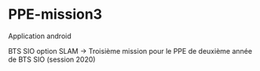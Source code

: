 # PPE-mission3

Application android

BTS SIO option SLAM -> Troisième mission pour le PPE de deuxième année de BTS SIO (session 2020)
